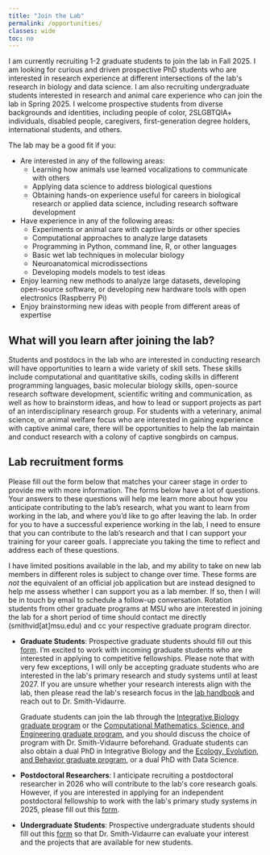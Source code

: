 ```yaml
---
title: "Join the Lab"
permalink: /opportunities/
classes: wide
toc: no
---
```


I am currently recruiting 1-2 graduate students to join the lab in Fall 2025. I am looking for curious and driven prospective PhD students who are interested in research experience at different intersections of the lab's research in biology and data science. I am also recruiting undergraduate students interested in research and animal care experience who can join the lab in Spring 2025. I welcome prospective students from diverse backgrounds and identities, including people of color, 2SLGBTQIA+ individuals, disabled people, caregivers, first-generation degree holders, international students, and others.

The lab may be a good fit if you:

- Are interested in any of the following areas:
  - Learning how animals use learned vocalizations to communicate with others
  - Applying data science to address biological questions
  - Obtaining hands-on experience useful for careers in biological research or applied data science, including research software development
- Have experience in any of the following areas:
  - Experiments or animal care with captive birds or other species
  - Computational approaches to analyze large datasets
  - Programming in Python, command line, R, or other languages
  - Basic wet lab techniques in molecular biology
  - Neuroanatomical microdissections
  - Developing models models to test ideas
- Enjoy learning new methods to analyze large datasets, developing open-source software, or developing new hardware tools with open electronics (Raspberry Pi)
- Enjoy brainstorming new ideas with people from different areas of expertise

## What will you learn after joining the lab?

Students and postdocs in the lab who are interested in conducting research will have opportunities to learn a wide variety of skill sets. These skills include computational and quantitative skills, coding skills in different programming languages, basic molecular biology skills, open-source research software development, scientific writing and communication, as well as how to brainstorm ideas, and how to lead or support projects as part of an interdisciplinary research group. For students with a veterinary, animal science, or animal welfare focus who are interested in gaining experience with captive animal care, there will be opportunities to help the lab maintain and conduct research with a colony of captive songbirds on campus.

## Lab recruitment forms

Please fill out the form below that matches your career stage in order to provide me with more information. The forms below have a lot of questions. Your answers to these questions will help me learn more about how you anticipate contributing to the lab’s research, what you want to learn from working in the lab, and where you’d like to go after leaving the lab. In order for you to have a successful experience working in the lab, I need to ensure that you can contribute to the lab’s research and that I can support your training for your career goals. I appreciate you taking the time to reflect and address each of these questions.

I have limited positions available in the lab, and my ability to take on new lab members in different roles is subject to change over time. These forms are *not* the equivalent of an official job application but are instead designed to help me assess whether I can support you as a lab member. If so, then I will be in touch by email to schedule a follow-up conversation. Rotation students from other graduate programs at MSU who are interested in joining the lab for a short period of time should contact me directly (smithvid[at]msu.edu) and cc your respective graduate program director.

- **Graduate Students**: Prospective graduate students should fill out this [form](https://docs.google.com/forms/d/e/1FAIpQLScmgjFPe7GDSIPEpwFFuOgPnFHcyeJmLi1B3qTgQe1ZI_-CEg/viewform?usp=sf_link). I’m excited to work with incoming graduate students who are interested in applying to competitive fellowships. Please note that with very few exceptions, I will only be accepting graduate students who are interested in the lab's primary research and study systems until at least 2027. If you are unsure whether your research interests align with the lab, then please read the lab's research focus in the [lab handbook](https://Smith-VidaurreLab.github.io/handbook/) and reach out to Dr. Smith-Vidaurre.

  Graduate students can join the lab through the [Integrative Biology graduate program](https://integrativebiology.natsci.msu.edu/graduate-program/) or the [Computational Mathematics, Science, and Engineering graduate program](https://cmse.msu.edu/Academics/grad_program/index.aspx), and you should discuss the choice of program with Dr. Smith-Vidaurre beforehand. Graduate students can also obtain a dual PhD in Integrative Biology and the [Ecology, Evolution, and Behavior graduate program](https://eeb.msu.edu/graduate-program/index.aspx), or a dual PhD with Data Science.

- **Postdoctoral Researchers**: I anticipate recruiting a postdoctoral researcher in 2026 who will contribute to the lab's core research goals. However, if you are interested in applying for an independent postdoctoral fellowship to work with the lab's primary study systems in 2025, please fill out this [form](https://docs.google.com/forms/d/e/1FAIpQLSdgjG2ddw_2uj-cRzWo-k1hnV1xx8i_A-EZYY9RAmT7Cibwkw/viewform?usp=sf_link).

- **Undergraduate Students**: Prospective undergraduate students should fill out this [form](https://docs.google.com/forms/d/e/1FAIpQLSelA-QDQE3f5-b8pZqnydE78nUmxblld3r6TchTpP7EkxufYw/viewform?usp=sf_link) so that Dr. Smith-Vidaurre can evaluate your interest and the projects that are available for new students.
